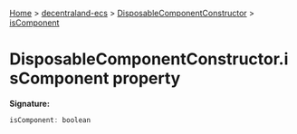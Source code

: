 [Home](./index) &gt; [decentraland-ecs](./decentraland-ecs.md) &gt; [DisposableComponentConstructor](./decentraland-ecs.disposablecomponentconstructor.md) &gt; [isComponent](./decentraland-ecs.disposablecomponentconstructor.iscomponent.md)

# DisposableComponentConstructor.isComponent property


**Signature:**
```javascript
isComponent: boolean
```
